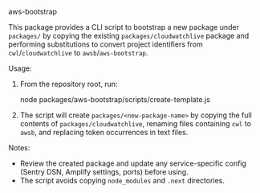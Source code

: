 aws-bootstrap

This package provides a CLI script to bootstrap a new package under `packages/` by copying the existing `packages/cloudwatchlive` package and performing substitutions to convert project identifiers from `cwl`/`cloudwatchlive` to `awsb`/`aws-bootstrap`.

Usage:

1. From the repository root, run:

   node packages/aws-bootstrap/scripts/create-template.js <new-package-name>

2. The script will create `packages/<new-package-name>` by copying the full contents of `packages/cloudwatchlive`, renaming files containing `cwl` to `awsb`, and replacing token occurrences in text files.

Notes:
- Review the created package and update any service-specific config (Sentry DSN, Amplify settings, ports) before using.
- The script avoids copying `node_modules` and `.next` directories.
